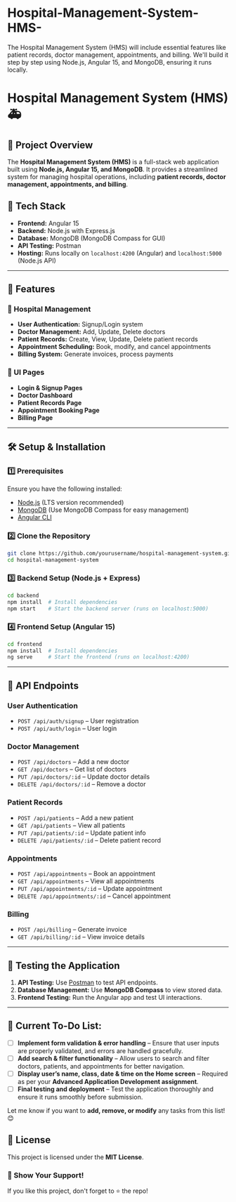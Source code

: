 # Hospital-Management-System-HMS-
The Hospital Management System (HMS) will include essential features like patient records, doctor management, appointments, and billing. We'll build it step by step using Node.js, Angular 15, and MongoDB, ensuring it runs locally.

# Hospital Management System (HMS) 🚑

## 📌 Project Overview

The **Hospital Management System (HMS)** is a full-stack web application built using **Node.js, Angular 15, and MongoDB**. It provides a streamlined system for managing hospital operations, including **patient records, doctor management, appointments, and billing**.

## 🚀 Tech Stack

- **Frontend:** Angular 15
- **Backend:** Node.js with Express.js
- **Database:** MongoDB (MongoDB Compass for GUI)
- **API Testing:** Postman
- **Hosting:** Runs locally on `localhost:4200` (Angular) and `localhost:5000` (Node.js API)

---

## 📖 Features

### 🏥 Hospital Management

- **User Authentication:** Signup/Login system
- **Doctor Management:** Add, Update, Delete doctors
- **Patient Records:** Create, View, Update, Delete patient records
- **Appointment Scheduling:** Book, modify, and cancel appointments
- **Billing System:** Generate invoices, process payments

### 🎨 UI Pages

- **Login & Signup Pages**
- **Doctor Dashboard**
- **Patient Records Page**
- **Appointment Booking Page**
- **Billing Page**

---

## 🛠️ Setup & Installation

### 1️⃣ Prerequisites

Ensure you have the following installed:

- [Node.js](https://nodejs.org/) (LTS version recommended)
- [MongoDB](https://www.mongodb.com/try/download/community) (Use MongoDB Compass for easy management)
- [Angular CLI](https://angular.io/cli)

### 2️⃣ Clone the Repository

```bash
git clone https://github.com/yourusername/hospital-management-system.git
cd hospital-management-system
```

### 3️⃣ Backend Setup (Node.js + Express)

```bash
cd backend
npm install  # Install dependencies
npm start    # Start the backend server (runs on localhost:5000)
```

### 4️⃣ Frontend Setup (Angular 15)

```bash
cd frontend
npm install  # Install dependencies
ng serve     # Start the frontend (runs on localhost:4200)
```

---

## 🔗 API Endpoints

### User Authentication

- `POST /api/auth/signup` – User registration
- `POST /api/auth/login` – User login

### Doctor Management

- `POST /api/doctors` – Add a new doctor
- `GET /api/doctors` – Get list of doctors
- `PUT /api/doctors/:id` – Update doctor details
- `DELETE /api/doctors/:id` – Remove a doctor

### Patient Records

- `POST /api/patients` – Add a new patient
- `GET /api/patients` – View all patients
- `PUT /api/patients/:id` – Update patient info
- `DELETE /api/patients/:id` – Delete patient record

### Appointments

- `POST /api/appointments` – Book an appointment
- `GET /api/appointments` – View all appointments
- `PUT /api/appointments/:id` – Update appointment
- `DELETE /api/appointments/:id` – Cancel appointment

### Billing

- `POST /api/billing` – Generate invoice
- `GET /api/billing/:id` – View invoice details

---

## 🧪 Testing the Application

1. **API Testing:** Use [Postman](https://www.postman.com/) to test API endpoints.
2. **Database Management:** Use **MongoDB Compass** to view stored data.
3. **Frontend Testing:** Run the Angular app and test UI interactions.

---


## **📌 Current To-Do List:**  
- [ ] **Implement form validation & error handling** – Ensure that user inputs are properly validated, and errors are handled gracefully.  
- [ ] **Add search & filter functionality** – Allow users to search and filter doctors, patients, and appointments for better navigation.  
- [ ] **Display user’s name, class, date & time on the Home screen** – Required as per your **Advanced Application Development assignment**.  
- [ ] **Final testing and deployment** – Test the application thoroughly and ensure it runs smoothly before submission.  

Let me know if you want to **add, remove, or modify** any tasks from this list! 😊

## 📜 License

This project is licensed under the **MIT License**.


### 🌟 Show Your Support!

If you like this project, don't forget to ⭐ the repo!

